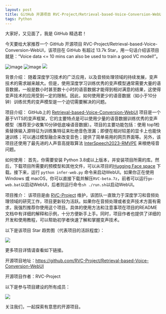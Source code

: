 ```yaml
---
layout: post
title: GitHub 开源项目 RVC-Project/Retrieval-based-Voice-Conversion-WebUI 介绍，Voice data <= 10 mins can also be used to train a good VC model!
tags: Python
---
```


大家好，又见面了，我是 GitHub 精选君！

今天要给大家推荐一个 GitHub 开源项目 RVC-Project/Retrieval-based-Voice-Conversion-WebUI，该项目在 GitHub 有超过 13.7k Star，用一句话介绍该项目就是：“Voice data <= 10 mins can also be used to train a good VC model!”。


![image](https://github.com/RVC-Project/Retrieval-based-Voice-Conversion-WebUI/assets/129054828/092e5c12-0d49-4168-a590-0b0ef6a4f630)
![image](https://github.com/RVC-Project/Retrieval-based-Voice-Conversion-WebUI/assets/129054828/143246a9-8b42-4dd1-a197-430ede4d15d7)
![](https://counter.seku.su/cmoe?name=rvc&theme=r34)



背景介绍：
随着深度学习技术的广泛应用，以及音频处理领域的持续发展，变声技术的需求越来越大。但是，使用深度学习训练优秀的变声模型通常需要大量的语音数据，一般是数小时甚至数十小时的语音数据才能得到相对满意的结果，这使得变声技术的应用受到一定的限制。因此，如何使用更少的语音数据（如小于10分钟）训练优秀的变声模型是一个迫切需要解决的问题。

项目介绍：
GitHub上的 [Retrieval-based-Voice-Conversion-WebUI](https://github.com/RVC-Project/Retrieval-based-Voice-Conversion-WebUI) 项目是一个基于VITS的变声框架，它的主要特点是可以使用少量的语音数据训练优秀的变声模型（推荐至少收集10分钟低底噪语音数据）。项目的主要功能包括：使用 top1检索替换输入源特征为训练集特征来杜绝音色泄漏；即便在相对较差的显卡上也能快速训练；可以通过模型融合来改变音色；提供了简单易用的网页界面等。另外，该项目还使用了最先进的人声音高提取算法 [InterSpeech2023-RMVPE](https://github.com/Dream-High/RMVPE) 来根绝哑音问题。

如何使用：
首先，你需要安装 Python 3.8或以上版本，并安装项目所需的库。然后，下载项目所需要的预模型和其他文件，可以从项目的[Hugging Face space](https://huggingface.co/lj1995/VoiceConversionWebUI/tree/main/) 下载。接下来，运行 `python infer-web.py` 命令来启动WebUI。如果你正在使用 Windows 或 macOS，你可以直接下载并解压`RVC-beta.7z`，前者可以运行`go-web.bat`以启动WebUI，后者则运行命令`sh ./run.sh`以启动WebUI。

项目推介：
该项目是由 [RVC-Project](https://github.com/RVC-Project) 维护，该团队一直致力于深度学习和音频处理领域的研究工作，项目更新较为活跃。如果你在音频处理或者变声技术方面有需求，我强烈推荐你使用这个项目。具体的使用方法和注意事项在项目的README文档中有详细的解释和示例，十分方便新手上手。同时，项目作者也提供了详细的开发和使用教程，可以帮助初学者快速了解和掌握变声技术。


以下是该项目 Star 趋势图（代表项目的活跃程度）：

![](https://api.star-history.com/svg?repos=RVC-Project/Retrieval-based-Voice-Conversion-WebUI&type=Timeline)

更多项目详情请查看如下链接。

开源项目地址：https://github.com/RVC-Project/Retrieval-based-Voice-Conversion-WebUI 

开源项目作者：RVC-Project

以下是参与项目建设的所有成员：

![](https://contrib.rocks/image?repo=RVC-Project/Retrieval-based-Voice-Conversion-WebUI)

关注我们，一起探索有意思的开源项目。

